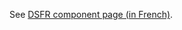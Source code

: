 See [DSFR component page (in French)](https://www.systeme-de-design.gouv.fr/elements-d-interface/composants/navigation-principale).
